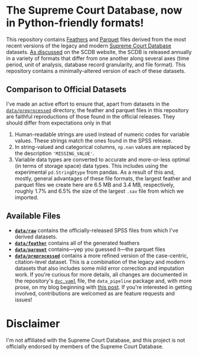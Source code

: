 # The Supreme Court Database, now in Python-friendly formats!

This repository contains
[Feathers](https://arrow.apache.org/docs/python/feather.html) and
[Parquet](https://parquet.apache.org/) files derived from the most recent
versions of the legacy and modern
[Supreme Court Database](http://supremecourtdatabase.org/) datasets.
[As discussed](http://supremecourtdatabase.org/data.php) on the SCDB website,
the SCDB is released annually in a variety of formats that differ from one
another along several axes (time period, unit of analysis, database record
granularity, and file format).
This repository contains a minimally-altered version of each of these datasets.

## Comparison to Official Datasets
I've made an active effort to ensure that, apart from datasets in the
[`data/preprocessed`](data/preprocessed) directory, the feather and parquet
files in this repository are faithful reproductions of those found in the
official releases.
They should differ from expectations only in that
1. Human-readable strings are used instead of numeric codes for variable
   values. These strings match the ones found in the SPSS release.
2. In string-valued and categorical columns, `np.nan` values are replaced by
   the description `'MISSING_VALUE'`.
3. Variable data types are converted to accurate and more-or-less optimal (in
   terms of storage space) data types. This includes using the experimental
   `pd.StringDtype` from pandas. As a result of this and, mostly, general
   advantages  of these file formats, the largest feather and parquet files we
   create here are 6.5 MB and 3.4 MB, respectively, roughly 1.7% and 6.5% the
   size of the largest `.sav` file from which we imported.

## Available Files
- **[`data/raw`](data/raw)** contains the officially-released SPSS files from
  which I've derived datasets.
- **[`data/feather`](data/feather)** contains all of the generated feathers
- **[`data/parquet`](data/parquet)** contains—yep you guessed it—the parquet files
- **[`data/preprocessed`](data/preprocessed)** contains a more refined version
  of the case-centric, citation-level dataset. This is a combination of the
  legacy and modern datasets that also includes some mild error correction and
  imputation work. If you're curious for more details, all changes are
  documented in the repository's [`dvc.yaml`](dvc.yaml) file, the
  `data_pipeline` package and, with more prose, on my blog beginning with
  [this post](https://danielmoore.xyz/2020/12/06/Accessing-SCOTUS-Data-A-First-Look-at-the-SCDB.html).
  If you're interested in getting involved, contributions are welcomed as are
  feature requests and issues!

# Disclaimer
I'm not affiliated with the Supreme Court Database, and this project is not
officially endorsed by members of the Supreme Court Database.